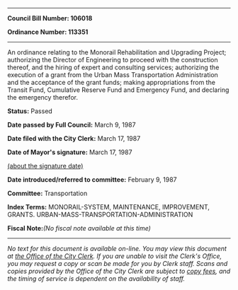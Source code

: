 

********

**Council Bill Number: 106018**
   
**Ordinance Number: 113351**
********

 An ordinance relating to the Monorail Rehabilitation and Upgrading Project; authorizing the Director of Engineering to proceed with the construction thereof, and the hiring of expert and consulting services; authorizing the execution of a grant from the Urban Mass Transportation Administration and the acceptance of the grant funds; making appropriations from the Transit Fund, Cumulative Reserve Fund and Emergency Fund, and declaring the emergency therefor.

**Status:** Passed
   
**Date passed by Full Council:** March 9, 1987
   
**Date filed with the City Clerk:** March 17, 1987
   
**Date of Mayor's signature:** March 17, 1987
   
[(about the signature date)](/~public/approvaldate.htm)
   
   
   
**Date introduced/referred to committee:** February 9, 1987
   
**Committee:** Transportation
   
   
**Index Terms:** MONORAIL-SYSTEM, MAINTENANCE, IMPROVEMENT, GRANTS. URBAN-MASS-TRANSPORTATION-ADMINISTRATION

**Fiscal Note:**_(No fiscal note available at this time)_
********

_No text for this document is available on-line. You may view this document at [the Office of the City Clerk](http://www.seattle.gov/leg/clerk/contactUs.htm). If you are unable to visit the Clerk's Office, you may request a copy or scan be made for you by Clerk staff. Scans and copies provided by the Office of the City Clerk are subject to [copy fees](http://clerk.seattle.gov/~public/clerkfees.htm), and the timing of service is dependent on the availability of staff._

